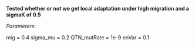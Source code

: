 **Tested whether or not we get local adaptation under high migration and a sigmaK of 0.5**

*Parameters:*

mig = 0.4
sigma_mu = 0.2
QTN_mutRate = 1e-9
enVar = 0.1

